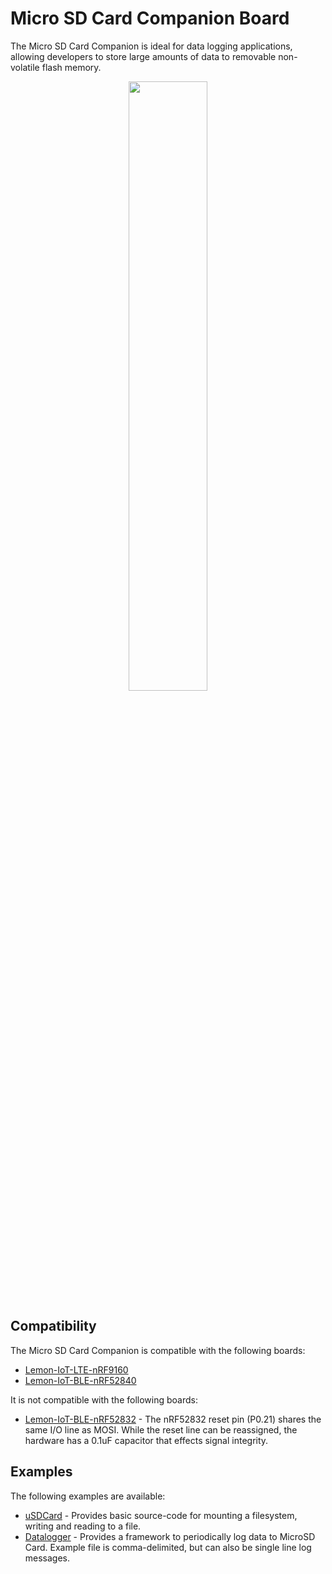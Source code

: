 # Micro SD Card Companion Board

The Micro SD Card Companion is ideal for data logging applications, allowing developers to store large amounts of data to removable non-volatile flash memory.

<P ALIGN="CENTER"><IMG SRC="https://lemon-iot.com/wp-content/uploads/2023/03/Lemon-IoT-uSD-diagram.jpeg" width=50% height=50%></P>

## Compatibility

The Micro SD Card Companion is compatible with the following boards:
* [Lemon-IoT-LTE-nRF9160](https://github.com/aaron-mohtar-co/Lemon-IoT-LTE-nRF9160)
* [Lemon-IoT-BLE-nRF52840](https://github.com/aaron-mohtar-co/Lemon-IoT-BLE-nRF52840)

It is not compatible with the following boards:
  
* [Lemon-IoT-BLE-nRF52832](https://github.com/aaron-mohtar-co/Lemon-IoT-BLE-nRF52832) - The nRF52832 reset pin (P0.21) shares the same I/O line as MOSI. While the reset line can be reassigned, the hardware has a 0.1uF capacitor that effects signal integrity.
  
## Examples

The following examples are available:
* [uSDCard](https://github.com/aaron-mohtar-co/Lemon-IoT-Accessories/tree/main/uSDCard-Board/Example/uSDCard) - Provides basic source-code for mounting a filesystem, writing and reading to a file. 
* [Datalogger](https://github.com/aaron-mohtar-co/Lemon-IoT-Accessories/tree/main/uSDCard-Board/Example/DataLogger) - Provides a framework to periodically log data to MicroSD Card. Example file is comma-delimited, but can also be single line log messages.
